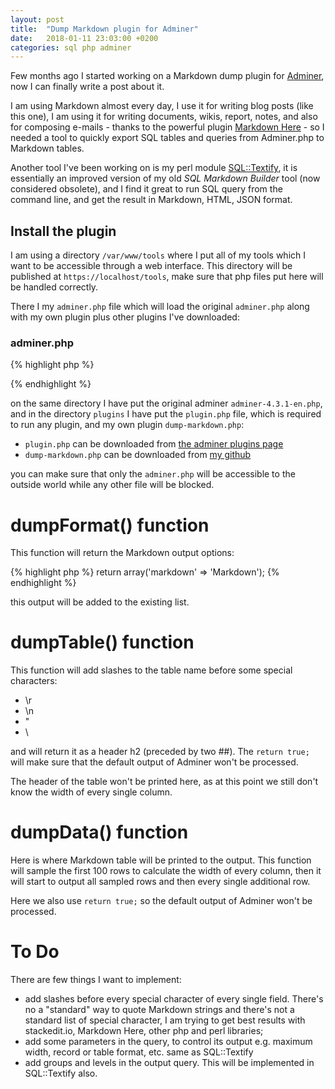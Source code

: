 ```yaml
---
layout: post
title:  "Dump Markdown plugin for Adminer"
date:   2018-01-11 23:03:00 +0200
categories: sql php adminer
---
```

Few months ago I started working on a Markdown dump plugin for [Adminer](http://www.adminer.org), now I can finally write a post about it.

I am using Markdown almost every day, I use it for writing blog posts (like this one), I am using it for writing documents, wikis,
report, notes, and also for composing e-mails - thanks to the powerful plugin [Markdown Here](https://markdown-here.com/) - so I needed
a tool to quickly export SQL tables and queries from Adminer.php to Markdown tables.

Another tool I've been working on is my perl module [SQL::Textify](https://metacpan.org/pod/Sql::Textify), it is essentially an
improved version of my old *SQL Markdown Builder* tool (now considered obsolete), and I find it great to run SQL query from the
command line, and get the result in Markdown, HTML, JSON format.

## Install the plugin

I am using a directory `/var/www/tools` where I put all of my tools which I want to be accessible through a web interface.
This directory will be published at `https://localhost/tools`, make sure that php files put here will be handled correctly.

There I my `adminer.php` file which will load the original `adminer.php` along with my own plugin plus other plugins I've downloaded:

### adminer.php

{% highlight php %}
<?php
function adminer_object() {
    // required to run any plugin
    include_once "./plugins/plugin.php";

    // autoloader
    foreach (glob("plugins/*.php") as $filename) {
        include_once "./$filename";
    }

    $plugins = array(
        // specify enabled plugins here
        new AdminerDumpMarkdown,
    );

    /* It is possible to combine customization and plugins:
    class AdminerCustomization extends AdminerPlugin {
    }
    return new AdminerCustomization($plugins);
    */

    return new AdminerPlugin($plugins);
}

// include original Adminer or Adminer Editor
include "./adminer-4.3.1-en.php";
?>
{% endhighlight %}

on the same directory I have put the original adminer `adminer-4.3.1-en.php`, and 
in the directory `plugins` I have put the `plugin.php` file, which is required to run any plugin,
and my own plugin `dump-markdown.php`:

- `plugin.php` can be downloaded from [the adminer plugins page](https://www.adminer.org/en/plugins/)
- `dump-markdown.php` can be downloaded from [my github](https://raw.githubusercontent.com/fthiella/adminer-plugin-dump-markdown/master/dump-markdown.php)

you can make sure that only the `adminer.php` will be accessible to the outside world while any other file will be blocked.

# dumpFormat() function

This function will return the Markdown output options:

{% highlight php %}
return array('markdown' => 'Markdown');
{% endhighlight %}

this output will be added to the existing list.

# dumpTable() function

This function will add slashes to the table name before some special characters:

- \r
- \n
- \"
- \\

and will return it as a header h2 (preceded by two \#\#). The `return true;` will make sure that
the default output of Adminer won't be processed.

The header of the table won't be printed here, as at this point we still don't know the width of
every single column.

# dumpData() function

Here is where Markdown table will be printed to the output. This function will sample the first 100 rows to calculate
the width of every column, then it will start to output all sampled rows and then every single additional row.

Here we also use `return true;` so the default output of Adminer won't be processed.

# To Do

There are few things I want to implement:

- add slashes before every special character of every single field. There's no a "standard" way to quote Markdown strings and there's not
a standard list of special character, I am trying to get best results with stackedit.io, Markdown Here, other php and perl libraries;
- add some parameters in the query, to control its output e.g. maximum width, record or table format, etc. same as SQL::Textify
- add groups and levels in the output query. This will be implemented in SQL::Textify also.